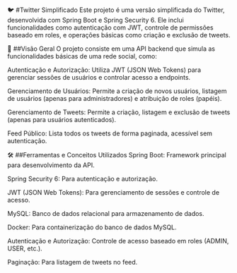 🐦 #Twitter Simplificado
Este projeto é uma versão simplificada do Twitter, desenvolvida com Spring Boot e Spring Security 6. Ele inclui funcionalidades como autenticação com JWT, controle de permissões baseado em roles, e operações básicas como criação e exclusão de tweets.

💫 ##Visão Geral
O projeto consiste em uma API backend que simula as funcionalidades básicas de uma rede social, como:

Autenticação e Autorização: Utiliza JWT (JSON Web Tokens) para gerenciar sessões de usuários e controlar acesso a endpoints.

Gerenciamento de Usuários: Permite a criação de novos usuários, listagem de usuários (apenas para administradores) e atribuição de roles (papéis).

Gerenciamento de Tweets: Permite a criação, listagem e exclusão de tweets (apenas para usuários autenticados).

Feed Público: Lista todos os tweets de forma paginada, acessível sem autenticação.

🛠 ##Ferramentas e Conceitos Utilizados
Spring Boot: Framework principal para desenvolvimento da API.

Spring Security 6: Para autenticação e autorização.

JWT (JSON Web Tokens): Para gerenciamento de sessões e controle de acesso.

MySQL: Banco de dados relacional para armazenamento de dados.

Docker: Para containerização do banco de dados MySQL.

Autenticação e Autorização: Controle de acesso baseado em roles (ADMIN, USER, etc.).

Paginação: Para listagem de tweets no feed.

